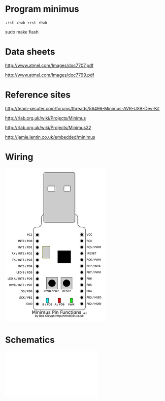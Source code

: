 # Program minimus

    ↓rst ↓hwb ↑rst ↑hwb
   sudo make flash

# Data sheets

http://www.atmel.com/Images/doc7707.pdf

http://www.atmel.com/Images/doc7799.pdf

# Reference sites

http://team-xecuter.com/forums/threads/56496-Minimus-AVR-USB-Dev-Kit

http://rlab.org.uk/wiki/Projects/Minimus

http://rlab.org.uk/wiki/Projects/Minimus32

http://jamie.lentin.co.uk/embedded/minimus

# Wiring

![pinout](minimus-pinout.jpeg)

# Schematics

![Schematics](minimus32.pdf)

